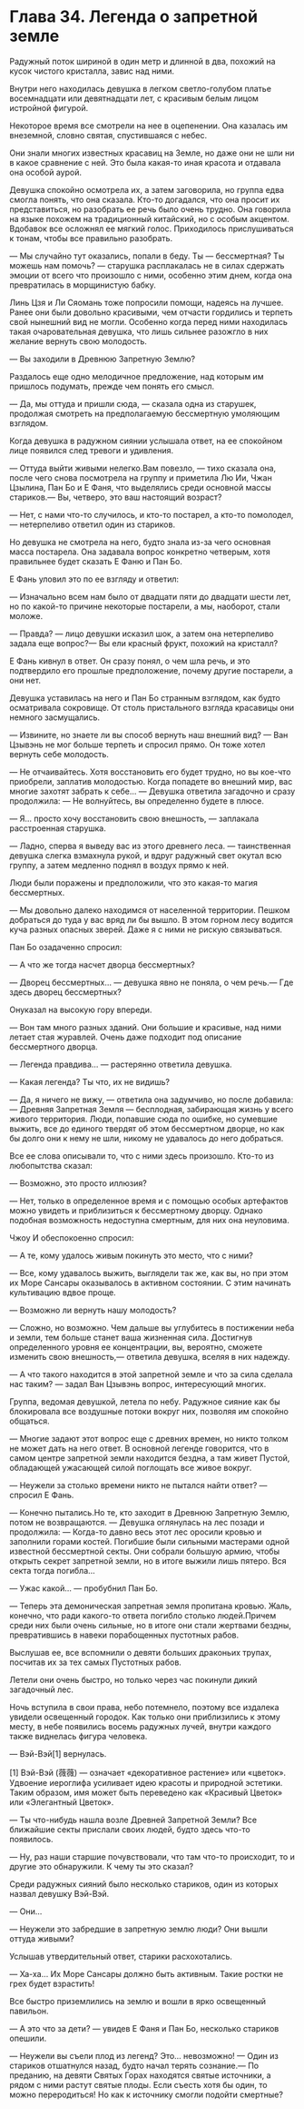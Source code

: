 # Глава 34. Легенда о запретной земле


Радужный поток шириной в один метр и длинной в два, похожий на кусок чистого кристалла, завис над ними.

Внутри него находилась девушка в легком светло-голубом платье восемнадцати или девятнадцати лет, с красивым белым лицом истройной фигурой.

Некоторое время все смотрели на нее в оцепенении. Она казалась им внеземной, словно святая, спустившаяся с небес.

Они знали многих известных красавиц на Земле, но даже они не шли ни в какое сравнение с ней. Это была какая-то иная красота и отдавала она особой аурой.

Девушка спокойно осмотрела их, а затем заговорила, но группа едва смогла понять, что она сказала. Кто-то догадался, что она просит их представиться, но разобрать ее речь было очень трудно. Она говорила на языке похожем на традиционный китайский, но с особым акцентом. Вдобавок все осложнял ее мягкий голос. Приходилось прислушиваться к тонам, чтобы все правильно разобрать.

— Мы случайно тут оказались, попали в беду. Ты — бессмертная? Ты можешь нам помочь? — старушка расплакалась не в силах сдержать эмоции от всего что произошло с ними, особенно этим днем, когда она превратилась в морщинистую бабку.

Линь Цзя и Ли Сяомань тоже попросили помощи, надеясь на лучшее. Ранее они были довольно красивыми, чем отчасти гордились и терпеть свой нынешний вид не могли. Особенно когда перед ними находилась такая очаровательная девушка, что лишь сильнее разожгло в них желание вернуть свою молодость.

— Вы заходили в Древнюю Запретную Землю?

Раздалось еще одно мелодичное предложение, над которым им пришлось подумать, прежде чем понять его смысл.

— Да, мы оттуда и пришли сюда, — сказала одна из старушек, продолжая смотреть на предполагаемую бессмертную умоляющим взглядом.

Когда девушка в радужном сиянии услышала ответ, на ее спокойном лице появился след тревоги и удивления.

— Оттуда выйти живыми нелегко.Вам повезло, — тихо сказала она, после чего снова посмотрела на группу и приметила Лю Ии, Чжан Цзылина, Пан Бо и Е Фаня, что выделялись среди основной массы стариков.— Вы, четверо, это ваш настоящий возраст?

— Нет, с нами что-то случилось, и кто-то постарел, а кто-то помолодел, — нетерпеливо ответил один из стариков.

Но девушка не смотрела на него, будто знала из-за чего основная масса постарела. Она задавала вопрос конкретно четверым, хотя правильнее будет сказать Е Фаню и Пан Бо.

Е Фань уловил это по ее взгляду и ответил: 

— Изначально всем нам было от двадцати пяти до двадцати шести лет, но по какой-то причине некоторые постарели, а мы, наоборот, стали моложе.

— Правда? — лицо девушки исказил шок, а затем она нетерпеливо задала еще вопрос?— Вы ели красный фрукт, похожий на кристалл?

Е Фань кивнул в ответ. Он сразу понял, о чем шла речь, и это подтвердило его прошлые предположение, почему другие постарели, а они нет.

Девушка уставилась на него и Пан Бо странным взглядом, как будто осматривала сокровище. От столь пристального взгляда красавицы они немного засмущались.

— Извините, но знаете ли вы способ вернуть наш внешний вид? — Ван Цзывэнь не мог больше терпеть и спросил прямо. Он тоже хотел вернуть себе молодость.

— Не отчаивайтесь. Хотя восстановить его будет трудно, но вы кое-что приобрели, заплатив молодостью. Когда попадете во внешний мир, вас многие захотят забрать к себе… — Девушка ответила загадочно и сразу продолжила: — Не волнуйтесь, вы определенно будете в плюсе.

— Я… просто хочу восстановить свою внешность, — заплакала расстроенная старушка.

— Ладно, сперва я выведу вас из этого древнего леса. — таинственная девушка слегка взмахнула рукой, и вдруг радужный свет окутал всю группу, а затем медленно поднял в воздух прямо к ней.

Люди были поражены и предположили, что это какая-то магия бессмертных.

— Мы довольно далеко находимся от населенной территории. Пешком добраться до туда у вас вряд ли бы вышло. В этом горном лесу водится куча разных опасных зверей. Даже я с ними не рискую связываться.

Пан Бо озадаченно спросил:

— А что же тогда насчет дворца бессмертных?

— Дворец бессмертных… — девушка явно не поняла, о чем речь.— Где здесь дворец бессмертных?

Онуказал на высокую гору впереди.

— Вон там много разных зданий. Они большие и красивые, над ними летает стая журавлей. Очень даже подходит под описание бессмертного дворца.

— Легенда правдива… — растерянно ответила девушка.

— Какая легенда? Ты что, их не видишь?

— Да, я ничего не вижу, — ответила она задумчиво, но после добавила: — Древняя Запретная Земля — бесплодная, забирающая жизнь у всего живого территория. Люди, попавшие сюда по ошибке, но сумевшие выжить, все до единого твердят об этом бессмертном дворце, но как бы долго они к нему не шли, никому не удавалось до него добраться.

Все ее слова описывали то, что с ними здесь произошло. Кто-то из любопытства сказал:

— Возможно, это просто иллюзия?

— Нет, только в определенное время и с помощью особых артефактов можно увидеть и приблизиться к бессмертному дворцу. Однако подобная возможность недоступна смертным, для них она неуловима.

Чжоу И обеспокоенно спросил:

— А те, кому удалось живым покинуть это место, что с ними?

— Все, кому удавалось выжить, выглядели так же, как вы, но при этом их Море Сансары оказывалось в активном состоянии. С этим начинать культивацию вдвое проще.

— Возможно ли вернуть нашу молодость?

— Сложно, но возможно. Чем дальше вы углубитесь в постижении неба и земли, тем больше станет ваша жизненная сила. Достигнув определенного уровня ее концентрации, вы, вероятно, сможете изменить свою внешность,— ответила девушка, вселяя в них надежду.

— А что такого находится в этой запретной земле и что за сила сделала нас таким? — задал Ван Цзывэнь вопрос, интересующий многих.

Группа, ведомая девушкой, летела по небу. Радужное сияние как бы блокировала все воздушные потоки вокруг них, позволяя им спокойно общаться.

— Многие задают этот вопрос еще с древних времен, но никто толком не может дать на него ответ. В основной легенде говорится, что в самом центре запретной земли находится бездна, а там живет Пустой, обладающей ужасающей силой поглощать все живое вокруг.

— Неужели за столько времени никто не пытался найти ответ? — спросил Е Фань.

— Конечно пытались.Но те, кто заходит в Древнюю Запретную Землю, потом не возвращаются. — Девушка оглянулась на лес позади и продолжила: — Когда-то давно весь этот лес оросили кровью и заполнили горами костей. Погибшие были сильными мастерами одной известной бессмертной секты. Они собрали большую армию, чтобы открыть секрет запретной земли, но в итоге выжили лишь пятеро. Вся секта тогда погибла…

— Ужас какой… — пробубнил Пан Бо.

— Теперь эта демоническая запретная земля пропитана кровью. Жаль, конечно, что ради какого-то ответа погибло столько людей.Причем среди них были очень сильные, но в итоге они стали жертвами бездны, превратившись в навеки порабощенных пустотных рабов.

Выслушав ее, все вспомнили о девяти больших драконьих трупах, посчитав их за тех самых Пустотных рабов.

Летели они очень быстро, но только через час покинули дикий загадочный лес.

Ночь вступила в свои права, небо потемнело, поэтому все издалека увидели освещенный городок. Как только они приблизились к этому месту, в небе появились восемь радужных лучей, внутри каждого также виднелась фигура человека.

— Вэй-Вэй[1] вернулась.

[1] Вэй-Вэй (薇薇) — означает «декоративное растение» или «цветок». Удвоение иероглифа усиливает идею красоты и природной эстетики. Таким образом, имя может быть переведено как «Красивый Цветок» или «Элегантный Цветок».

— Ты что-нибудь нашла возле Древней Запретной Земли? Все ближайшие секты прислали своих людей, будто здесь что-то появилось.

— Ну, раз наши старшие почувствовали, что там что-то происходит, то и другие это обнаружили. К чему ты это сказал?

Среди радужных сияний было несколько стариков, один из которых назвал девушку Вэй-Вэй.

— Они…

— Неужели это забредшие в запретную землю люди? Они вышли оттуда живыми?

Услышав утвердительный ответ, старики расхохотались.

— Ха-ха… Их Море Сансары должно быть активным. Такие ростки не грех будет взрастить!

Все быстро приземлились на землю и вошли в ярко освещенный павильон.

— А это что за дети? — увидев Е Фаня и Пан Бо, несколько стариков опешили.

— Неужели вы съели плод из легенд? Это… невозможно! — Один из стариков отшатнулся назад, будто начал терять сознание.— По преданию, на девяти Святых Горах находятся святые источники, а рядом с ними растут святые плоды. Если съесть хотя бы один, то можно переродиться! Но как к источнику смогли подойти смертные?